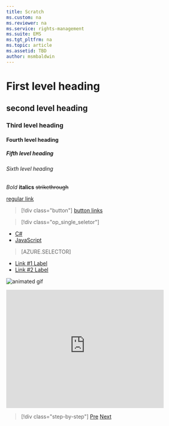 ```yaml
---
title: Scratch
ms.custom: na
ms.reviewer: na
ms.service: rights-management
ms.suite: EMS
ms.tgt_pltfrm: na
ms.topic: article
ms.assetid: TBD
author: msmbaldwin
---
```

# First level heading
## second level heading
### Third level heading
#### Fourth level heading
##### Fifth level heading
###### Sixth level heading

*Bold*  **italics** ~~strikethrough~~

[regular link](/azure-rms/index.html) 

> [!div class="button"]
[button links](/azure-rms/index.html)

> [!div class="op_single_seletor"]
- [C#](https://www.example.com)
- [JavaScript](https://www.example.com)

> [AZURE.SELECTOR]
- [Link #1 Label](https://www.example.com)
- [Link #2 Label](https://www.example.com)


![animated gif](./media/hololens.gif)

<iframe width="420" height="315" src="https://www.youtube.com/embed/R6_eWWfNB54" frameborder="0" allowfullscreen></iframe>

>[!div class="step-by-step"]
[Pre](https://www.example.com)
[Next](https://www.example.com)


